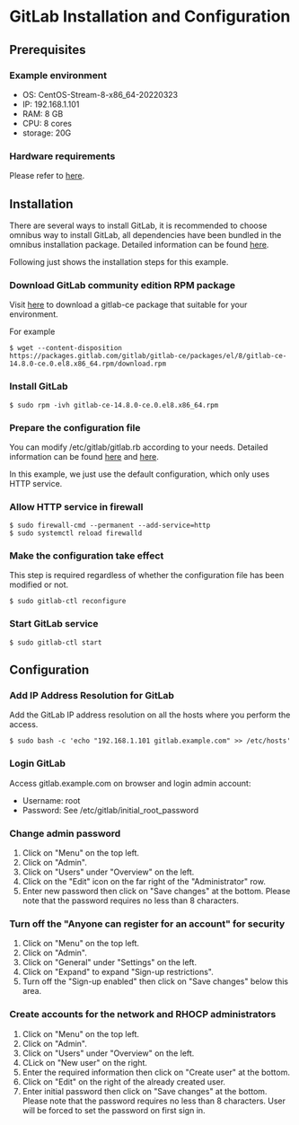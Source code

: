 # GitLab Installation and Configuration

## Prerequisites

### Example environment

- OS: CentOS-Stream-8-x86_64-20220323
- IP: 192.168.1.101
- RAM: 8 GB
- CPU: 8 cores
- storage: 20G

### Hardware requirements

Please refer to [here](https://docs.gitlab.com/ee/install/requirements.html#hardware-requirements).

## Installation

There are several ways to install GitLab, it is recommended to choose omnibus way to install GitLab, all dependencies have been bundled in the omnibus installation package. Detailed information can be found [here](https://docs.gitlab.com/omnibus).

Following just shows the installation steps for this example.

### Download GitLab community edition RPM package

Visit [here](https://packages.gitlab.com/gitlab/gitlab-ce) to download a gitlab-ce package that suitable for your environment.

For example

```
$ wget --content-disposition https://packages.gitlab.com/gitlab/gitlab-ce/packages/el/8/gitlab-ce-14.8.0-ce.0.el8.x86_64.rpm/download.rpm
```

### Install GitLab

```
$ sudo rpm -ivh gitlab-ce-14.8.0-ce.0.el8.x86_64.rpm
```

### Prepare the configuration file

You can modify /etc/gitlab/gitlab.rb according to your needs. Detailed information can be found [here](https://docs.gitlab.com/omnibus/installation/index.html#installation-and-configuration) and [here](https://docs.gitlab.com/omnibus/#configuring).

In this example, we just use the default configuration, which only uses HTTP service.

### Allow HTTP service in firewall

```
$ sudo firewall-cmd --permanent --add-service=http
$ sudo systemctl reload firewalld
```

### Make the configuration take effect

This step is required regardless of whether the configuration file has been modified or not.

```
$ sudo gitlab-ctl reconfigure
```

### Start GitLab service

```
$ sudo gitlab-ctl start
```

## Configuration

### Add IP Address Resolution for GitLab

Add the GitLab IP address resolution on all the hosts where you perform the access.

```
$ sudo bash -c 'echo "192.168.1.101 gitlab.example.com" >> /etc/hosts'
```

### Login GitLab

Access gitlab.example.com on browser and login admin account:
- Username: root
- Password: See /etc/gitlab/initial_root_password

### Change admin password

1. Click on "Menu" on the top left.
2. Click on "Admin".
3. Click on "Users" under "Overview" on the left.
4. Click on the "Edit" icon on the far right of the "Administrator" row.
5. Enter new password then click on "Save changes" at the bottom. Please note that the password requires no less than 8 characters.

### Turn off the "Anyone can register for an account" for security

1. Click on "Menu" on the top left.
2. Click on "Admin".
3. Click on "General" under "Settings" on the left.
4. Click on "Expand" to expand "Sign-up restrictions".
5. Turn off the "Sign-up enabled" then click on "Save changes" below this area.

### Create accounts for the network and RHOCP administrators

1. Click on "Menu" on the top left.
2. Click on "Admin".
3. Click on "Users" under "Overview" on the left.
4. CLick on "New user" on the right.
5. Enter the required information then click on "Create user" at the bottom.
6. Click on "Edit" on the right of the already created user.
7. Enter initial password then click on "Save changes" at the bottom. Please note that the password requires no less than 8 characters. User will be forced to set the password on first sign in.
